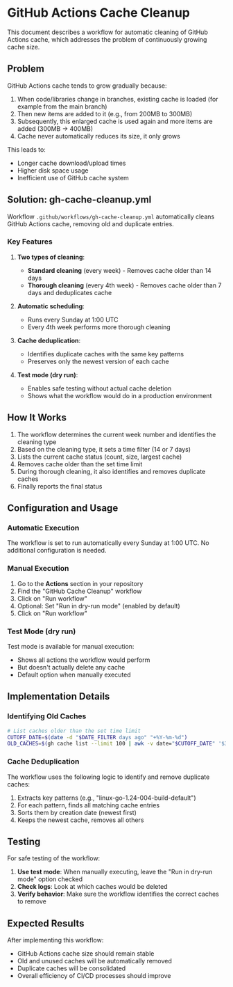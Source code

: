 # GitHub Actions Cache Cleanup

This document describes a workflow for automatic cleaning of GitHub Actions cache, which addresses the problem of continuously growing cache size.

## Problem

GitHub Actions cache tends to grow gradually because:
1. When code/libraries change in branches, existing cache is loaded (for example from the main branch)
2. Then new items are added to it (e.g., from 200MB to 300MB)
3. Subsequently, this enlarged cache is used again and more items are added (300MB → 400MB)
4. Cache never automatically reduces its size, it only grows

This leads to:
- Longer cache download/upload times
- Higher disk space usage
- Inefficient use of GitHub cache system

## Solution: gh-cache-cleanup.yml

Workflow `.github/workflows/gh-cache-cleanup.yml` automatically cleans GitHub Actions cache, removing old and duplicate entries.

### Key Features

1. **Two types of cleaning**:
   - **Standard cleaning** (every week) - Removes cache older than 14 days
   - **Thorough cleaning** (every 4th week) - Removes cache older than 7 days and deduplicates cache

2. **Automatic scheduling**:
   - Runs every Sunday at 1:00 UTC
   - Every 4th week performs more thorough cleaning

3. **Cache deduplication**:
   - Identifies duplicate caches with the same key patterns
   - Preserves only the newest version of each cache

4. **Test mode (dry run)**:
   - Enables safe testing without actual cache deletion
   - Shows what the workflow would do in a production environment

## How It Works

1. The workflow determines the current week number and identifies the cleaning type
2. Based on the cleaning type, it sets a time filter (14 or 7 days)
3. Lists the current cache status (count, size, largest cache)
4. Removes cache older than the set time limit
5. During thorough cleaning, it also identifies and removes duplicate caches
6. Finally reports the final status

## Configuration and Usage

### Automatic Execution

The workflow is set to run automatically every Sunday at 1:00 UTC. No additional configuration is needed.

### Manual Execution

1. Go to the **Actions** section in your repository
2. Find the "GitHub Cache Cleanup" workflow
3. Click on "Run workflow"
4. Optional: Set "Run in dry-run mode" (enabled by default)
5. Click on "Run workflow"

### Test Mode (dry run)

Test mode is available for manual execution:
- Shows all actions the workflow would perform
- But doesn't actually delete any cache
- Default option when manually executed

## Implementation Details

### Identifying Old Caches

```bash
# List caches older than the set time limit
CUTOFF_DATE=$(date -d "$DATE_FILTER days ago" "+%Y-%m-%d")
OLD_CACHES=$(gh cache list --limit 100 | awk -v date="$CUTOFF_DATE" '$3 <= date {print $1}')
```

### Cache Deduplication

The workflow uses the following logic to identify and remove duplicate caches:
1. Extracts key patterns (e.g., "linux-go-1.24-004-build-default")
2. For each pattern, finds all matching cache entries
3. Sorts them by creation date (newest first)
4. Keeps the newest cache, removes all others

## Testing

For safe testing of the workflow:

1. **Use test mode**: When manually executing, leave the "Run in dry-run mode" option checked
2. **Check logs**: Look at which caches would be deleted
3. **Verify behavior**: Make sure the workflow identifies the correct caches to remove

## Expected Results

After implementing this workflow:
- GitHub Actions cache size should remain stable
- Old and unused caches will be automatically removed
- Duplicate caches will be consolidated
- Overall efficiency of CI/CD processes should improve 